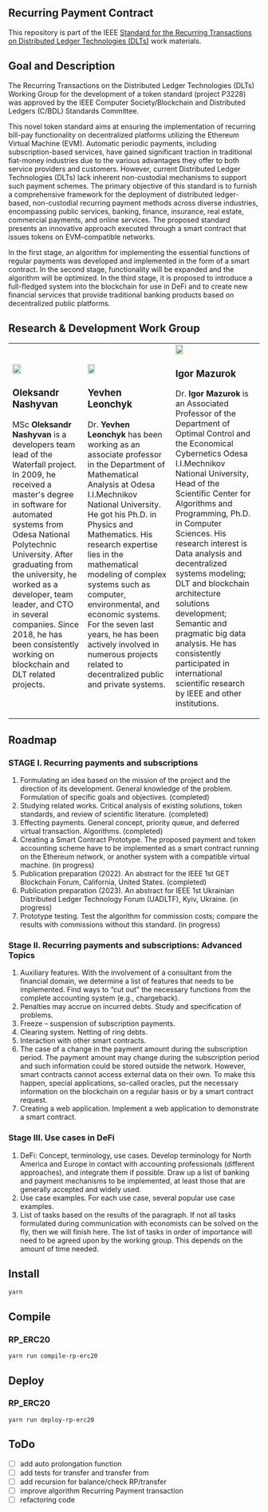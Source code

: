 ## Recurring Payment Contract

This repository is part of the IEEE [Standard for the Recurring Transactions on Distributed Ledger Technologies (DLTs)](https://standards.ieee.org/ieee/3228/11069/) work materials.

## Goal and Description

The Recurring Transactions on the Distributed Ledger Technologies (DLTs) Working Group for the development of a token standard (project P3228) was approved by the IEEE Computer Society/Blockchain and Distributed Ledgers (C/BDL) Standards Committee.

This novel token standard aims at ensuring the implementation of recurring bill-pay functionality on decentralized platforms utilizing the Ethereum Virtual Machine (EVM). Automatic periodic payments, including subscription-based services, have gained significant traction in traditional fiat-money industries due to the various advantages they offer to both service providers and customers. However, current Distributed Ledger Technologies (DLTs) lack inherent non-custodial mechanisms to support such payment schemes. The primary objective of this standard is to furnish a comprehensive framework for the deployment of distributed ledger-based, non-custodial recurring payment methods across diverse industries, encompassing public services, banking, finance, insurance, real estate, commercial payments, and online services. The proposed standard presents an innovative approach executed through a smart contract that issues tokens on EVM-compatible networks.

In the first stage, an algorithm for implementing the essential functions of regular payments was developed and implemented in the form of a smart contract. In the second stage, functionality will be expanded and the algorithm will be optimized. In the third stage, it is proposed to introduce a full-fledged system into the blockchain for use in DeFi and to create new financial services that provide traditional banking products based on decentralized public platforms.

## Research & Development Work Group

<table><tbody><tr><td><img src="https://github.com/waterfall-foundation/recurring-payment-contract/blob/main/photos/LordN.png" width="36%"><h3>Oleksandr Nashyvan</h3><p>MSc<strong> Oleksandr Nashyvan</strong> is a developers team lead of the Waterfall project. In 2009, he received a master's degree in software for automated systems from Odesa National Polytechnic University. After graduating from the university, he worked as a developer, team leader, and CTO in several companies. Since 2018, he has been consistently working on blockchain and DLT related projects.</p></td><td><img src="https://github.com/waterfall-foundation/recurring-payment-contract/blob/main/photos/Leonchyk.png" width="30%"><h3>Yevhen Leonchyk</h3><p>Dr.<strong> Yevhen Leonchyk</strong> has been working as an associate professor in the Department of Mathematical Analysis at Odesa I.I.Mechnikov National University. He got his Ph.D. in Physics and Mathematics. His research expertise lies in the mathematical modeling of complex systems such as computer, environmental, and economic systems. For the seven last years, he has been actively involved in numerous projects related to decentralized public and private systems.</p></td><td><img src="https://github.com/waterfall-foundation/recurring-payment-contract/blob/main/photos/mazurok.jpg" width="30%"><h3>Igor Mazurok</h3><p>Dr.<strong> Igor Mazurok</strong> is an Associated Professor of the Department of Optimal Control and the Economical Cybernetics Odesa I.I.Mechnikov National University, Head of the Scientific Center for Algorithms and Programming, Ph.D. in Computer Sciences. His research interest is Data analysis and decentralized systems modeling; DLT and blockchain architecture solutions development; Semantic and pragmatic big data analysis. He has consistently participated in international scientific research by IEEE and other institutions.</p></td></tr></tbody></table>



## Roadmap

### STAGE I. Recurring payments and subscriptions

1.  Formulating an idea based on the mission of the project and the direction of its development. General knowledge of the problem. Formulation of specific goals and objectives. (completed)
2.  Studying related works. Critical analysis of existing solutions, token standards, and review of scientific literature. (completed)
3.  Effecting payments. General concept, priority queue, and deferred virtual transaction. Algorithms. (completed)
4.  Creating a Smart Contract Prototype. The proposed payment and token accounting scheme have to be implemented as a smart contract running on the Ethereum network, or another system with a compatible virtual machine. (in progress)
5.  Publication preparation (2022). An abstract for the IEEE 1st GET Blockchain Forum, California, United States. (completed)
6.  Publication preparation (2023). An abstract for IEEE 1st Ukrainian Distributed Ledger Technology Forum (UADLTF), Kyiv, Ukraine. (in progress)
7.  Prototype testing. Test the algorithm for commission costs; compare the results with commissions without this standard. (in progress)

### Stage II. Recurring payments and subscriptions: Advanced Topics

1.  Auxiliary features. With the involvement of a consultant from the financial domain, we determine a list of features that needs to be implemented. Find ways to “cut out” the necessary functions from the complete accounting system (e.g., chargeback).
2.  Penalties may accrue on incurred debts. Study and specification of problems. 
3.  Freeze – suspension of subscription payments.
4.  Clearing system. Netting of ring debts.
5.  Interaction with other smart contracts.
6.  The case of a change in the payment amount during the subscription period. The payment amount may change during the subscription period and such information could be stored outside the network. However, smart contracts cannot access external data on their own. To make this happen, special applications, so-called oracles, put the necessary information on the blockchain on a regular basis or by a smart contract request.
7.  Creating a web application. Implement a web application to demonstrate a smart contract.

### Stage III. Use cases in DeFi

1.  DeFi: Concept, terminology, use cases. Develop terminology for North America and Europe in contact with accounting professionals (different approaches), and integrate them if possible. Draw up a list of banking and payment mechanisms to be implemented, at least those that are generally accepted and widely used.
2.  Use case examples. For each use case, several popular use case examples.
3.  List of tasks based on the results of the paragraph. If not all tasks formulated during communication with economists can be solved on the fly, then we will finish here. The list of tasks in order of importance will need to be agreed upon by the working group. This depends on the amount of time needed.

## Install

`yarn`

## Compile

### RP\_ERC20

`yarn run compile-rp-erc20`

## Deploy

### RP\_ERC20

`yarn run deploy-rp-erc20`

## ToDo

*   [ ] add auto prolongation function
*   [ ] add tests for transfer and transfer from
*   [ ] add recursion for balance/check RP/transfer
*   [ ] improve algorithm Recurring Payment transaction
*   [ ] refactoring code
